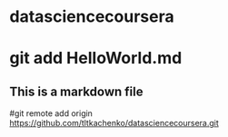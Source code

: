 # datasciencecoursera
# git add HelloWorld.md
## This is a markdown file
#git remote add origin https://github.com/tltkachenko/datasciencecoursera.git
